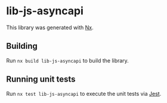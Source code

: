 # lib-js-asyncapi

This library was generated with [Nx](https://nx.dev).

## Building

Run `nx build lib-js-asyncapi` to build the library.

## Running unit tests

Run `nx test lib-js-asyncapi` to execute the unit tests via [Jest](https://jestjs.io).
